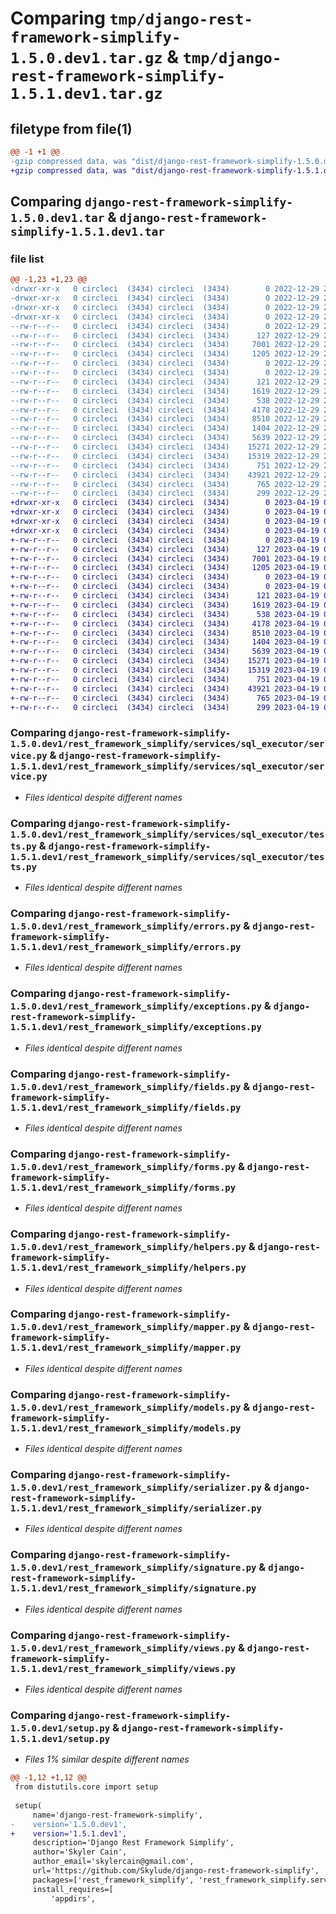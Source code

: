 # Comparing `tmp/django-rest-framework-simplify-1.5.0.dev1.tar.gz` & `tmp/django-rest-framework-simplify-1.5.1.dev1.tar.gz`

## filetype from file(1)

```diff
@@ -1 +1 @@
-gzip compressed data, was "dist/django-rest-framework-simplify-1.5.0.dev1.tar", last modified: Thu Dec 29 22:51:20 2022, max compression
+gzip compressed data, was "dist/django-rest-framework-simplify-1.5.1.dev1.tar", last modified: Wed Apr 19 00:12:01 2023, max compression
```

## Comparing `django-rest-framework-simplify-1.5.0.dev1.tar` & `django-rest-framework-simplify-1.5.1.dev1.tar`

### file list

```diff
@@ -1,23 +1,23 @@
-drwxr-xr-x   0 circleci  (3434) circleci  (3434)        0 2022-12-29 22:51:20.000000 django-rest-framework-simplify-1.5.0.dev1/
-drwxr-xr-x   0 circleci  (3434) circleci  (3434)        0 2022-12-29 22:51:20.000000 django-rest-framework-simplify-1.5.0.dev1/rest_framework_simplify/
-drwxr-xr-x   0 circleci  (3434) circleci  (3434)        0 2022-12-29 22:51:20.000000 django-rest-framework-simplify-1.5.0.dev1/rest_framework_simplify/services/
-drwxr-xr-x   0 circleci  (3434) circleci  (3434)        0 2022-12-29 22:51:20.000000 django-rest-framework-simplify-1.5.0.dev1/rest_framework_simplify/services/sql_executor/
--rw-r--r--   0 circleci  (3434) circleci  (3434)        0 2022-12-29 22:50:55.000000 django-rest-framework-simplify-1.5.0.dev1/rest_framework_simplify/services/sql_executor/__init__.py
--rw-r--r--   0 circleci  (3434) circleci  (3434)      127 2022-12-29 22:50:55.000000 django-rest-framework-simplify-1.5.0.dev1/rest_framework_simplify/services/sql_executor/exceptions.py
--rw-r--r--   0 circleci  (3434) circleci  (3434)     7001 2022-12-29 22:50:55.000000 django-rest-framework-simplify-1.5.0.dev1/rest_framework_simplify/services/sql_executor/service.py
--rw-r--r--   0 circleci  (3434) circleci  (3434)     1205 2022-12-29 22:50:55.000000 django-rest-framework-simplify-1.5.0.dev1/rest_framework_simplify/services/sql_executor/tests.py
--rw-r--r--   0 circleci  (3434) circleci  (3434)        0 2022-12-29 22:50:55.000000 django-rest-framework-simplify-1.5.0.dev1/rest_framework_simplify/services/__init__.py
--rw-r--r--   0 circleci  (3434) circleci  (3434)        0 2022-12-29 22:50:55.000000 django-rest-framework-simplify-1.5.0.dev1/rest_framework_simplify/__init__.py
--rw-r--r--   0 circleci  (3434) circleci  (3434)      121 2022-12-29 22:50:55.000000 django-rest-framework-simplify-1.5.0.dev1/rest_framework_simplify/apps.py
--rw-r--r--   0 circleci  (3434) circleci  (3434)     1619 2022-12-29 22:50:55.000000 django-rest-framework-simplify-1.5.0.dev1/rest_framework_simplify/errors.py
--rw-r--r--   0 circleci  (3434) circleci  (3434)      538 2022-12-29 22:50:55.000000 django-rest-framework-simplify-1.5.0.dev1/rest_framework_simplify/exceptions.py
--rw-r--r--   0 circleci  (3434) circleci  (3434)     4178 2022-12-29 22:50:55.000000 django-rest-framework-simplify-1.5.0.dev1/rest_framework_simplify/fields.py
--rw-r--r--   0 circleci  (3434) circleci  (3434)     8510 2022-12-29 22:50:55.000000 django-rest-framework-simplify-1.5.0.dev1/rest_framework_simplify/forms.py
--rw-r--r--   0 circleci  (3434) circleci  (3434)     1404 2022-12-29 22:50:55.000000 django-rest-framework-simplify-1.5.0.dev1/rest_framework_simplify/helpers.py
--rw-r--r--   0 circleci  (3434) circleci  (3434)     5639 2022-12-29 22:50:55.000000 django-rest-framework-simplify-1.5.0.dev1/rest_framework_simplify/mapper.py
--rw-r--r--   0 circleci  (3434) circleci  (3434)    15271 2022-12-29 22:50:55.000000 django-rest-framework-simplify-1.5.0.dev1/rest_framework_simplify/models.py
--rw-r--r--   0 circleci  (3434) circleci  (3434)    15319 2022-12-29 22:50:55.000000 django-rest-framework-simplify-1.5.0.dev1/rest_framework_simplify/serializer.py
--rw-r--r--   0 circleci  (3434) circleci  (3434)      751 2022-12-29 22:50:55.000000 django-rest-framework-simplify-1.5.0.dev1/rest_framework_simplify/signature.py
--rw-r--r--   0 circleci  (3434) circleci  (3434)    43921 2022-12-29 22:50:55.000000 django-rest-framework-simplify-1.5.0.dev1/rest_framework_simplify/views.py
--rw-r--r--   0 circleci  (3434) circleci  (3434)      765 2022-12-29 22:50:55.000000 django-rest-framework-simplify-1.5.0.dev1/setup.py
--rw-r--r--   0 circleci  (3434) circleci  (3434)      299 2022-12-29 22:51:20.000000 django-rest-framework-simplify-1.5.0.dev1/PKG-INFO
+drwxr-xr-x   0 circleci  (3434) circleci  (3434)        0 2023-04-19 00:12:01.000000 django-rest-framework-simplify-1.5.1.dev1/
+drwxr-xr-x   0 circleci  (3434) circleci  (3434)        0 2023-04-19 00:12:01.000000 django-rest-framework-simplify-1.5.1.dev1/rest_framework_simplify/
+drwxr-xr-x   0 circleci  (3434) circleci  (3434)        0 2023-04-19 00:12:01.000000 django-rest-framework-simplify-1.5.1.dev1/rest_framework_simplify/services/
+drwxr-xr-x   0 circleci  (3434) circleci  (3434)        0 2023-04-19 00:12:01.000000 django-rest-framework-simplify-1.5.1.dev1/rest_framework_simplify/services/sql_executor/
+-rw-r--r--   0 circleci  (3434) circleci  (3434)        0 2023-04-19 00:11:41.000000 django-rest-framework-simplify-1.5.1.dev1/rest_framework_simplify/services/sql_executor/__init__.py
+-rw-r--r--   0 circleci  (3434) circleci  (3434)      127 2023-04-19 00:11:41.000000 django-rest-framework-simplify-1.5.1.dev1/rest_framework_simplify/services/sql_executor/exceptions.py
+-rw-r--r--   0 circleci  (3434) circleci  (3434)     7001 2023-04-19 00:11:41.000000 django-rest-framework-simplify-1.5.1.dev1/rest_framework_simplify/services/sql_executor/service.py
+-rw-r--r--   0 circleci  (3434) circleci  (3434)     1205 2023-04-19 00:11:41.000000 django-rest-framework-simplify-1.5.1.dev1/rest_framework_simplify/services/sql_executor/tests.py
+-rw-r--r--   0 circleci  (3434) circleci  (3434)        0 2023-04-19 00:11:41.000000 django-rest-framework-simplify-1.5.1.dev1/rest_framework_simplify/services/__init__.py
+-rw-r--r--   0 circleci  (3434) circleci  (3434)        0 2023-04-19 00:11:41.000000 django-rest-framework-simplify-1.5.1.dev1/rest_framework_simplify/__init__.py
+-rw-r--r--   0 circleci  (3434) circleci  (3434)      121 2023-04-19 00:11:41.000000 django-rest-framework-simplify-1.5.1.dev1/rest_framework_simplify/apps.py
+-rw-r--r--   0 circleci  (3434) circleci  (3434)     1619 2023-04-19 00:11:41.000000 django-rest-framework-simplify-1.5.1.dev1/rest_framework_simplify/errors.py
+-rw-r--r--   0 circleci  (3434) circleci  (3434)      538 2023-04-19 00:11:41.000000 django-rest-framework-simplify-1.5.1.dev1/rest_framework_simplify/exceptions.py
+-rw-r--r--   0 circleci  (3434) circleci  (3434)     4178 2023-04-19 00:11:41.000000 django-rest-framework-simplify-1.5.1.dev1/rest_framework_simplify/fields.py
+-rw-r--r--   0 circleci  (3434) circleci  (3434)     8510 2023-04-19 00:11:41.000000 django-rest-framework-simplify-1.5.1.dev1/rest_framework_simplify/forms.py
+-rw-r--r--   0 circleci  (3434) circleci  (3434)     1404 2023-04-19 00:11:41.000000 django-rest-framework-simplify-1.5.1.dev1/rest_framework_simplify/helpers.py
+-rw-r--r--   0 circleci  (3434) circleci  (3434)     5639 2023-04-19 00:11:41.000000 django-rest-framework-simplify-1.5.1.dev1/rest_framework_simplify/mapper.py
+-rw-r--r--   0 circleci  (3434) circleci  (3434)    15271 2023-04-19 00:11:41.000000 django-rest-framework-simplify-1.5.1.dev1/rest_framework_simplify/models.py
+-rw-r--r--   0 circleci  (3434) circleci  (3434)    15319 2023-04-19 00:11:41.000000 django-rest-framework-simplify-1.5.1.dev1/rest_framework_simplify/serializer.py
+-rw-r--r--   0 circleci  (3434) circleci  (3434)      751 2023-04-19 00:11:41.000000 django-rest-framework-simplify-1.5.1.dev1/rest_framework_simplify/signature.py
+-rw-r--r--   0 circleci  (3434) circleci  (3434)    43921 2023-04-19 00:11:41.000000 django-rest-framework-simplify-1.5.1.dev1/rest_framework_simplify/views.py
+-rw-r--r--   0 circleci  (3434) circleci  (3434)      765 2023-04-19 00:11:41.000000 django-rest-framework-simplify-1.5.1.dev1/setup.py
+-rw-r--r--   0 circleci  (3434) circleci  (3434)      299 2023-04-19 00:12:01.000000 django-rest-framework-simplify-1.5.1.dev1/PKG-INFO
```

### Comparing `django-rest-framework-simplify-1.5.0.dev1/rest_framework_simplify/services/sql_executor/service.py` & `django-rest-framework-simplify-1.5.1.dev1/rest_framework_simplify/services/sql_executor/service.py`

 * *Files identical despite different names*

### Comparing `django-rest-framework-simplify-1.5.0.dev1/rest_framework_simplify/services/sql_executor/tests.py` & `django-rest-framework-simplify-1.5.1.dev1/rest_framework_simplify/services/sql_executor/tests.py`

 * *Files identical despite different names*

### Comparing `django-rest-framework-simplify-1.5.0.dev1/rest_framework_simplify/errors.py` & `django-rest-framework-simplify-1.5.1.dev1/rest_framework_simplify/errors.py`

 * *Files identical despite different names*

### Comparing `django-rest-framework-simplify-1.5.0.dev1/rest_framework_simplify/exceptions.py` & `django-rest-framework-simplify-1.5.1.dev1/rest_framework_simplify/exceptions.py`

 * *Files identical despite different names*

### Comparing `django-rest-framework-simplify-1.5.0.dev1/rest_framework_simplify/fields.py` & `django-rest-framework-simplify-1.5.1.dev1/rest_framework_simplify/fields.py`

 * *Files identical despite different names*

### Comparing `django-rest-framework-simplify-1.5.0.dev1/rest_framework_simplify/forms.py` & `django-rest-framework-simplify-1.5.1.dev1/rest_framework_simplify/forms.py`

 * *Files identical despite different names*

### Comparing `django-rest-framework-simplify-1.5.0.dev1/rest_framework_simplify/helpers.py` & `django-rest-framework-simplify-1.5.1.dev1/rest_framework_simplify/helpers.py`

 * *Files identical despite different names*

### Comparing `django-rest-framework-simplify-1.5.0.dev1/rest_framework_simplify/mapper.py` & `django-rest-framework-simplify-1.5.1.dev1/rest_framework_simplify/mapper.py`

 * *Files identical despite different names*

### Comparing `django-rest-framework-simplify-1.5.0.dev1/rest_framework_simplify/models.py` & `django-rest-framework-simplify-1.5.1.dev1/rest_framework_simplify/models.py`

 * *Files identical despite different names*

### Comparing `django-rest-framework-simplify-1.5.0.dev1/rest_framework_simplify/serializer.py` & `django-rest-framework-simplify-1.5.1.dev1/rest_framework_simplify/serializer.py`

 * *Files identical despite different names*

### Comparing `django-rest-framework-simplify-1.5.0.dev1/rest_framework_simplify/signature.py` & `django-rest-framework-simplify-1.5.1.dev1/rest_framework_simplify/signature.py`

 * *Files identical despite different names*

### Comparing `django-rest-framework-simplify-1.5.0.dev1/rest_framework_simplify/views.py` & `django-rest-framework-simplify-1.5.1.dev1/rest_framework_simplify/views.py`

 * *Files identical despite different names*

### Comparing `django-rest-framework-simplify-1.5.0.dev1/setup.py` & `django-rest-framework-simplify-1.5.1.dev1/setup.py`

 * *Files 1% similar despite different names*

```diff
@@ -1,12 +1,12 @@
 from distutils.core import setup
 
 setup(
     name='django-rest-framework-simplify',
-    version='1.5.0.dev1',
+    version='1.5.1.dev1',
     description='Django Rest Framework Simplify',
     author='Skyler Cain',
     author_email='skylercain@gmail.com',
     url='https://github.com/Skylude/django-rest-framework-simplify',
     packages=['rest_framework_simplify', 'rest_framework_simplify.services', 'rest_framework_simplify.services.sql_executor'],
     install_requires=[
         'appdirs',
```

